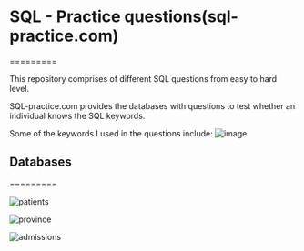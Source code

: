 # SQL - Practice questions(sql-practice.com)
=========

This repository comprises of different SQL questions from easy to hard level.

SQL-practice.com provides the databases with questions to test whether an individual knows the SQL keywords.

Some of the keywords I used in the questions include:
![image](https://user-images.githubusercontent.com/100769722/214221889-c4907395-34e9-4473-81a4-efb76b6acfde.png)


## Databases
=========

![patients]("C:\Users\user\Desktop\patients.png")

![province]("C:\Users\user\Desktop\province.png")

![admissions]("C:\Users\user\Desktop\admissions.png")





